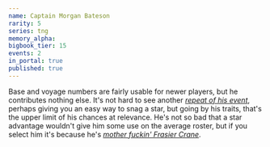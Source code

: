 ```yaml
---
name: Captain Morgan Bateson
rarity: 5
series: tng
memory_alpha:
bigbook_tier: 15
events: 2
in_portal: true
published: true
---
```


Base and voyage numbers are fairly usable for newer players, but he contributes nothing else. It's not hard to see another [_repeat of his event_](https://stt.wiki/wiki/The_Captain%27s_Oath_2), perhaps giving you an easy way to snag a star, but going by his traits, that's the upper limit of his chances at relevance. He's not so bad that a star advantage wouldn't give him some use on the average roster, but if you select him it's because he's [_mother fuckin' Frasier Crane_](https://www.youtube.com/watch?v=CXSjsf9SsGQ). 
